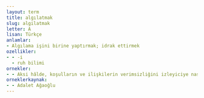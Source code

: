 ```yaml
---
layout: term
title: algılatmak
slug: algilatmak
letter: A
lisan: Türkçe
anlamlar:
- Algılama işini birine yaptırmak; idrak ettirmek
ozellikler:
- - -i
  - ruh bilimi
ornekler:
- - Aksi hâlde, koşulların ve ilişkilerin verimsizliğini izleyiciye nasıl algılatırız?
orneklerkaynak:
- - Adalet Ağaoğlu
---
```

